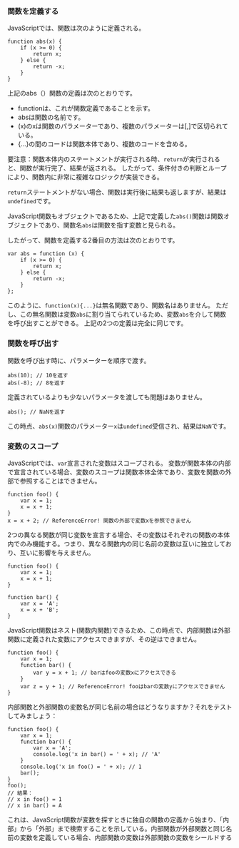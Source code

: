 ### 関数を定義する
JavaScriptでは、関数は次のように定義される。

```
function abs(x) {
    if (x >= 0) {
        return x;
    } else {
        return -x;
    }
}
```
上記のabs（）関数の定義は次のとおりです。
- functionは、これが関数定義であることを示す。
- absは関数の名前です。
- (x)のxは関数のパラメーターであり、複数のパラメーターは[,]で区切られている。
- {...}の間のコードは関数本体であり、複数のコードを含める。

要注意：関数本体内のステートメントが実行される時、`return`が実行されると、関数が実行完了、結果が返される。 したがって、条件付きの判断とループにより、関数内に非常に複雑なロジックが実装できる。

`return`ステートメントがない場合、関数は実行後に結果も返しますが、結果は`undefined`です。

JavaScript関数もオブジェクトであるため、上記で定義した`abs()`関数は関数オブジェクトであり、関数名`abs`は関数を指す変数と見られる。

したがって、関数を定義する2番目の方法は次のとおりです。
```
var abs = function (x) {
    if (x >= 0) {
        return x;
    } else {
        return -x;
    }
};
```

このように、`function(x){...}`は無名関数であり、関数名はありません。 ただし、この無名関数は変数`abs`に割り当てられているため、変数`abs`を介して関数を呼び出すことができる。
上記の2つの定義は完全に同じです。

### 関数を呼び出す
関数を呼び出す時に、パラメーターを順序で渡す。
```
abs(10); // 10を返す
abs(-8); // 8を返す
```
定義されているよりも少ないパラメータを渡しても問題はありません。
```
abs(); // NaNを返す
```
この時点、`abs(x)`関数のパラメーター`x`は`undefined`受信され、結果は`NaN`です。

### 変数のスコープ
JavaScriptでは、`var`宣言された変数はスコープされる。
変数が関数本体の内部で宣言されている場合、変数のスコープは関数本体全体であり、変数を関数の外部で参照することはできません。
```
function foo() {
    var x = 1;
    x = x + 1;
}
x = x + 2; // ReferenceError! 関数の外部で変数xを参照できません
```

2つの異なる関数が同じ変数を宣言する場合、その変数はそれぞれの関数の本体内でのみ機能する。つまり、異なる関数内の同じ名前の変数は互いに独立しており、互いに影響を与えません。
```
function foo() {
    var x = 1;
    x = x + 1;
}

function bar() {
    var x = 'A';
    x = x + 'B';
}
```
JavaScript関数はネスト(関数内関数)できるため、この時点で、内部関数は外部関数に定義された変数にアクセスできますが、その逆はできません。
```
function foo() {
    var x = 1;
    function bar() {
        var y = x + 1; // barはfooの変数xにアクセスできる
    }
    var z = y + 1; // ReferenceError! fooはbarの変数yにアクセスできません
}
```
内部関数と外部関数の変数名が同じ名前の場合はどうなりますか？それをテストしてみましょう：
```
function foo() {
    var x = 1;
    function bar() {
        var x = 'A';
        console.log('x in bar() = ' + x); // 'A'
    }
    console.log('x in foo() = ' + x); // 1
    bar();
}
foo();
// 結果：
// x in foo() = 1
// x in bar() = A
```
これは、JavaScript関数が変数を探すときに独自の関数の定義から始まり、「内部」から「外部」まで検索することを示している。内部関数が外部関数と同じ名前の変数を定義している場合、内部関数の変数は外部関数の変数をシールドする